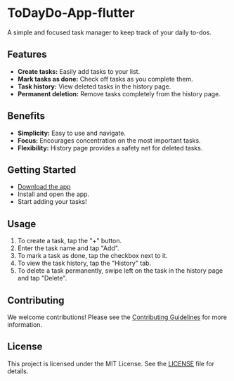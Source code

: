 # ToDayDo-App-flutter

A simple and focused task manager to keep track of your daily to-dos.

## Features

- **Create tasks:** Easily add tasks to your list.
- **Mark tasks as done:** Check off tasks as you complete them.
- **Task history:** View deleted tasks in the history page.
- **Permanent deletion:** Remove tasks completely from the history page.

## Benefits

- **Simplicity:** Easy to use and navigate.
- **Focus:** Encourages concentration on the most important tasks.
- **Flexibility:** History page provides a safety net for deleted tasks.

## Getting Started

- [Download the app](link_to_download)
- Install and open the app.
- Start adding your tasks!

## Usage

1. To create a task, tap the "+" button.
2. Enter the task name and tap "Add".
3. To mark a task as done, tap the checkbox next to it.
4. To view the task history, tap the "History" tab.
5. To delete a task permanently, swipe left on the task in the history page and tap "Delete".

## Contributing

We welcome contributions! Please see the [Contributing Guidelines](link_to_contributing_guidelines) for more information.

## License

This project is licensed under the MIT License. See the [LICENSE](link_to_license) file for details.

